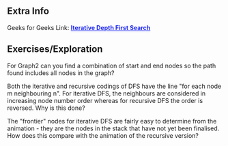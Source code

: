 <style>
a:link {
    color: #1e28f0;
}
a:visited{
    color: #3c1478;
}
a:hover{
    color: #1e288c;
}
</style>

## Extra Info


Geeks for Geeks Link: [**Iterative Depth First Search**][G4GLink]


[G4GLink]: https://www.geeksforgeeks.org/iterative-depth-first-traversal/

## Exercises/Exploration

For Graph2 can you find a combination of start and end nodes so the path
found includes all nodes in the graph?

Both the iterative and recursive codings of DFS have the line "for each
node m neighbouring n". For iterative DFS, the neighbours are considered
in increasing node number order whereas for recursive DFS the order is
reversed. Why is this done?

The "frontier" nodes for iterative DFS are fairly easy to determine
from the animation - they are the nodes in the stack that have not
yet been finalised.  How does this compare with the animation of the
recursive version?

